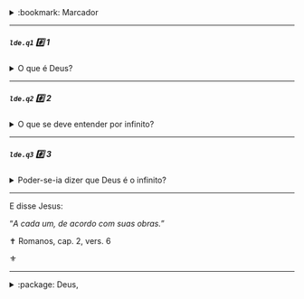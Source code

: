 <details><summary> :bookmark: Marcador</summary><br />

<code>lde</code>:notebook_with_decorative_cover: O Livro dos Espíritos


<code>lde.1</code> :card_index_dividers: Parte 1. Das causas primárias

<code>lde.1.1</code> :bookmark_tabs: 1. De Deus

<code>lde.1.1.1</code> :page_with_curl: Deus e o infinito
</details>

---

##### <code>lde.q1</code> :hash: 1
<details><summary> O que é Deus?</summary>

> “_Deus é a inteligência suprema, causa primária de todas as coisas._” [^4], [^5]

:label: <sub>Deus, conceito de</sub>
</details>
<hr />

##### <code>lde.q2</code> :hash: 2
<details><summary> O que se deve entender por infinito?</summary>

> “_O que não tem começo nem fim: o desconhecido; tudo o que é desconhecido é infinito._”

:label: <sub>Deus, conceito de</sub>
</details>
<hr />

##### <code>lde.q3</code> :hash: 3
<details><summary> Poder-se-ia dizer que Deus é o infinito? </summary>

> “_Definição incompleta. Pobreza da linguagem humana, insuficiente para definir o que está acima da linguagem dos homens._”
> > Deus é infinito em suas perfeições, mas o infinito é uma abstração. Dizer que Deus é o infinito é tomar o atributo de uma coisa pela coisa mesma, é definir uma coisa que não está conhecida por uma outra que não o está mais do que a primeira.

:label: <sub>Deus, infinito e</sub>
</details>
<hr />

E disse Jesus: 

“_A cada um, de acordo com suas obras._”

✝️ Romanos, cap. 2, vers. 6

:fleur_de_lis:

---
<details><summary>:package:  Deus,</summary>
<br />
<sub>

:label: amor de – `lde.q126`

:label: atos humanos e – `lde.q964`
:label: 
atributos de – `lde.q13`, `lde.q16`
:label: 
auxílio de – `lde.q964`
:label: 
bondade e – `lde.q1009`
:label: 
cada pessoa e – `lde.q963`
:label: 
cepa como emblema do trabalho de – 
:label: 
conceito de – [`lde.q1`](#ldeq1-hash-1), `lde.q668`
:label: 
criação de espíritos e – `lde.q115`
:label: 
criação de espíritos e atributos de – `lde.q131`
:label: 
Espírito e – `lde.q77`
:label: 
ideias humanas de – `lde.q13`
:label: 
igualdade de direitos perante – `lde.q878a`
:label: 
infinito e – [`lde.q3`](#ldeq3-hash-3)
:label: 
intervenção de – `lde.q963`
:label: 
julgamento de – `lde.q670`, `lde.q672`
:label: 
justiça divina e – `lde.q964`
:label: 
lacuna entre o homem e – `lde.0.2.17`
:label: 
leis de – `lde.q964`, [`lde.q2`](#ldeq2-hash-2)
:label: 
mensageiros de – `lde.q562a`
:label: 
missão dos espíritos e – `lde.q569`
:label: 
natureza íntima de – `lde.q10`, `lde.q11`
:label: 
onisciência de – `lde.q616`
:label: 
oração sincera e – `lde.q672`
:label: 
penas eternas e – `lde.q1009`
:label: 
percepção, pelos espíritos, de – `lde.q244`
:label: 
posição dos homens perante – `lde.q654`
:label: Deus, presciência de – `lde.q579`

:label: Deus, provas da existência de – `lde.q4` :leftwards_arrow_with_hook: a `lde.q9 :leftwards_arrow_with_hook:`

:label: Deus, sentimento da existência de – `lde.q221` :leftwards_arrow_with_hook:

:label: Deus, trabalho de – `lde.q21` :leftwards_arrow_with_hook:

:label: Deus, universalidade de sentimento da existência de – `lde.q6` :leftwards_arrow_with_hook:

:label: Deus, Universo e – `lde.q38` :leftwards_arrow_with_hook:
</sub>
</details>
